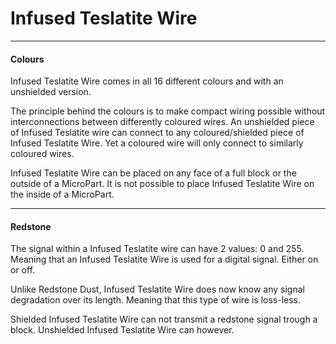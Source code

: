 # Infused Teslatite Wire
---
#### Colours

Infused Teslatite Wire comes in all 16 different colours and with an unshielded version.

The principle behind the colours is to make compact wiring possible without interconnections between differently coloured wires.
An unshielded piece of Infused Teslatite wire can connect to any coloured/shielded piece of Infused Teslatite Wire. Yet a coloured wire will only connect to similarly coloured wires.

Infused Teslatite Wire can be placed on any face of a full block or the outside of a MicroPart.
It is not possible to place Infused Teslatite Wire on the inside of a MicroPart.

---
#### Redstone

The signal within a Infused Teslatite wire can have 2 values: 0 and 255. Meaning that an Infused Teslatite Wire is used for a digital signal. Either on or off.

Unlike Redstone Dust, Infused Teslatite Wire does now know any signal degradation over its length. Meaning that this type of wire is loss-less.

Shielded Infused Teslatite Wire can not transmit a redstone signal trough a block. Unshielded Infused Teslatite Wire can however.



